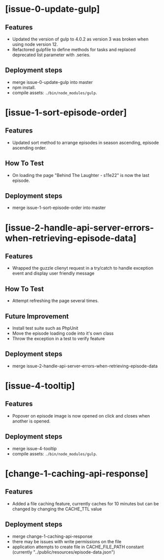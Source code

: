 # [issue-0-update-gulp]

## Features
- Updated the version of gulp to 4.0.2 as version 3 was broken when using node version 12.
- Refactored gulpfile to define methods for tasks and replaced deprecated list parameter with .series.
## Deployment steps
- merge issue-0-update-gulp into master
- npm install.
- compile assets: `./bin/node_modules/gulp`.

# [issue-1-sort-episode-order]

## Features
- Updated sort method to arrange episodes in season ascending, episode ascending order.
## How To Test
- On loading the page "Behind The Laughter - s11e22" is now the last episode. 
## Deployment steps
- merge issue-1-sort-episode-order into master

# [issue-2-handle-api-server-errors-when-retrieving-episode-data]

## Features
- Wrapped the guzzle clienyt request in a try/catch to handle exception event and display user friendly message
## How To Test
- Attempt refreshing the page several times.
## Future Improvement
- Install test suite such as PhpUnit
- Move the episode loading code into it's own class
- Throw the exception in a test to verify feature
## Deployment steps
- merge issue-2-handle-api-server-errors-when-retrieving-episode-data

# [issue-4-tooltip]

## Features
- Popover on episode image is now opened on click and closes when another is opened.
## Deployment steps
- merge issue-4-tooltip
- compile assets: `./bin/node_modules/gulp`.

# [change-1-caching-api-response]

## Features
- Added a file caching feature, currently caches for 10 minutes but can be changed by changing the CACHE_TTL value
## Deployment steps
- merge change-1-caching-api-response
- there may be issues with write permissions on the file
- application attempts to create file in CACHE_FILE_PATH constant (currently "../public/resources/episode-data.json")